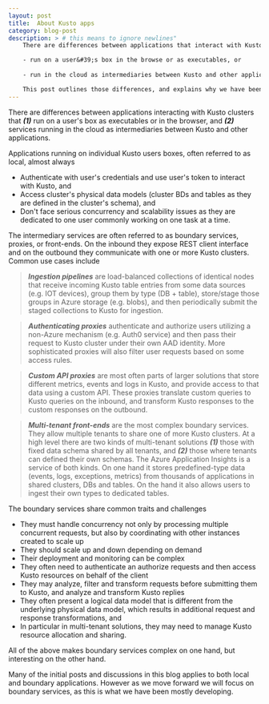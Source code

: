 ```yaml
---
layout: post
title:  About Kusto apps
category: blog-post 
description: > # this means to ignore newlines"
    There are differences between applications that interact with Kusto and  

    - run on a user&#39;s box in the browse or as executables, or
  
    - run in the cloud as intermediaries between Kusto and other applications.

    This post outlines those differences, and explains why we have been focusing on the second kind of applications - those that run in the cloud.
---
```


There are differences between applications interacting with Kusto clusters that **_(1)_** run on a user's box as executables or in the browser, and **_(2)_** services running in the cloud as intermediaries between Kusto and other applications.

Applications running on individual Kusto users boxes, often referred to as local, almost always

- Authenticate with user&#39;s credentials and use user&#39;s token to interact with Kusto, and 
- Access cluster&#39;s physical data models (cluster BDs and tables as they are defined in the cluster&#39;s schema), and 
- Don&#39;t face serious concurrency and scalability issues as they are dedicated to one user commonly working on one task at a time. 
  
The intermediary services are often referred to as boundary services, proxies, or front-ends. On the inbound they expose REST client interface and on the outbound they communicate with one or more Kusto clusters. Common use cases include

> **_Ingestion pipelines_** are load-balanced collections of identical nodes that receive incoming Kusto table entries from some data sources (e.g. IOT devices), group them by type (DB + table), store/stage those groups in Azure storage (e.g. blobs), and then periodically submit the staged collections to Kusto for ingestion.

> **_Authenticating proxies_** authenticate and authorize users utilizing a non-Azure mechanism (e.g. Auth0 service) and then pass their request to Kusto cluster under their own AAD identity. More sophisticated proxies will also filter user requests based on some access rules. 

> **_Custom API proxies_** are most often parts of larger solutions that store different metrics, events and logs in Kusto, and provide access to that data using a custom API. These proxies translate custom queries to Kusto queries on the inbound, and transform Kusto responses to the custom responses on the outbound. 

> **_Multi-tenant front-ends_** are the most complex boundary services. They allow multiple tenants to share one of more Kusto clusters. At a high level there are two kinds of multi-tenant solutions **_(1)_** those with fixed data schema shared by all tenants, and **_(2)_** those where tenants can defined their own schemas. The Azure Application Insights is a service of both kinds. On one hand it stores predefined-type data (events, logs, exceptions, metrics) from thousands of applications in shared clusters, DBs and tables. On the hand it also allows users to ingest their own types to dedicated tables. 

The boundary services share common traits and challenges

- They must handle concurrency not only by processing multiple concurrent requests, but also by coordinating with other instances created to scale up 
- They should scale up and down depending on demand
- Their deployment and monitoring can be complex 
- They often need to authenticate an authorize requests and then access Kusto resources on behalf of the client
- They may analyze, filter and transform requests before submitting them to Kusto, and analyze and transform Kusto replies
- They often present a logical data model that is different from the underlying physical data model, which results in additional request and response transformations, and 
- In particular in multi-tenant solutions, they may need to manage Kusto resource allocation and sharing.

All of the above makes boundary services complex on one hand, but interesting on the other hand. 

Many of the initial posts and discussions in this blog applies to both local and boundary applications. However as we move forward we will focus on boundary services, as this is what we have been mostly developing.  

